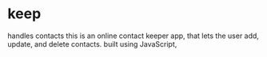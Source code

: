 # keep
handles contacts
this is an online contact keeper app, that lets the user add, update, and delete contacts.
built using JavaScript,
